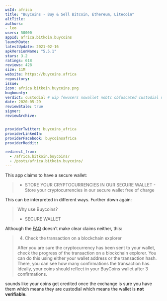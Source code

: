 ```yaml
---
wsId: africa
title: "BuyCoins - Buy & Sell Bitcoin, Ethereum, Litecoin"
altTitle: 
authors:
- leo
users: 50000
appId: africa.bitkoin.buycoins
launchDate: 
latestUpdate: 2021-02-16
apkVersionName: "5.5.1"
stars: 3.2
ratings: 618
reviews: 428
size: 11M
website: https://buycoins.africa
repository: 
issue: 
icon: africa.bitkoin.buycoins.png
bugbounty: 
verdict: custodial # wip fewusers nowallet nobtc obfuscated custodial nosource nonverifiable reproducible bounty defunct
date: 2020-05-29
reviewStale: true
signer: 
reviewArchive:


providerTwitter: buycoins_africa
providerLinkedIn: 
providerFacebook: buycoinsafrica
providerReddit: 

redirect_from:
  - /africa.bitkoin.buycoins/
  - /posts/africa.bitkoin.buycoins/
---
```



This app claims to have a secure wallet:

> * STORE YOUR CRYPTOCURRENCIES IN OUR SECURE WALLET - Store your
  cryptocurrencies in our secure wallet free of charge

This can be interpreted in different ways. Further down again:

> Why use Buycoins?
> 
> * SECURE WALLET

Although the [FAQ](https://help.buycoins.africa/article/ujx40uowhw-wallet-address-best-practices)
doesn't make clear claims neither, this:

> 4. Check the transaction on a blockchain explorer
> 
> After you are sure the cryptocurrency has been sent to your wallet, check the
  progress of the transaction on a blockchain explorer. You can do this using
  either your wallet address or the transaction hash. There, you can see how
  many confirmations the transaction has. Ideally, your coins should reflect in
  your BuyCoins wallet after 3 confirmations.

sounds like your coins get credited once the exchange is sure you have them
which means they are custodial which means the wallet is **not verifiable**.

